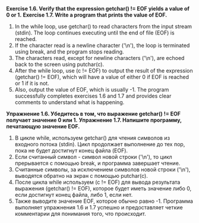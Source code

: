 **Exercise 1.6. Verify that the expression getchar() != EOF yields a value of 0 or 1.**
**Exercise 1.7. Write a program that prints the value of EOF.**

1. In the while loop, use getchar() to read characters from the input stream (stdin). The loop continues executing until
   the end of file (EOF) is reached.
2. If the character read is a newline character ('\n'), the loop is terminated using break, and the program stops reading.
3. The characters read, except for newline characters ('\n'), are echoed back to the screen using putchar(c).
4. After the while loop, use (c != EOF) to output the result of the expression (getchar() != EOF), which will have a 
   value of either 0 if EOF is reached or 1 if it is not.
5. Also, output the value of EOF, which is usually -1.
The program successfully completes exercises 1.6 and 1.7 and provides clear comments to understand what is happening.




**Упражнение 1.6. Убедитесь в том, что выражение getchar() != EOF получает значение 0 или 1.**
**Упражнение 1.7. Напишите программу, печатающую значение EOF.**

1. В цикле while, используем getchar() для чтения символов из входного потока (stdin). Цикл продолжает выполнение до 
   тех пор, пока не будет достигнут конец файла (EOF).
2. Если считанный символ - символ новой строки ('\n'), то цикл прерывается с помощью break, и программа завершает чтение.
3. Считанные символы, за исключением символов новой строки ('\n'), выводятся обратно на экран с помощью putchar(c).
4. После цикла while используем (c != EOF) для вывода результата выражения (getchar() != EOF), которое будет иметь 
   значение либо 0, если достигнут конец файла, либо 1, если нет.
5. Также выводите значение EOF, которое обычно равно -1.
Программа выполняет упражнения 1.6 и 1.7 успешно и предоставляет четкие комментарии для понимания того, что происходит.